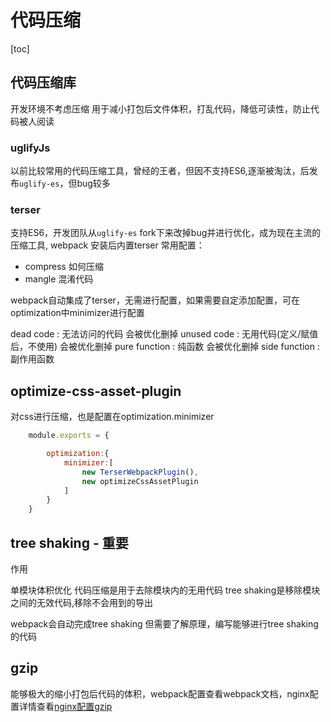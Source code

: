 # 代码压缩

[toc]

## 代码压缩库

开发环境不考虑压缩
用于减小打包后文件体积，打乱代码，降低可读性，防止代码被人阅读

### uglifyJs

以前比较常用的代码压缩工具，曾经的王者，但因不支持ES6,逐渐被淘汰，后发布`uglify-es`，但bug较多

### terser

支持ES6，开发团队从`uglify-es` fork下来改掉bug并进行优化，成为现在主流的压缩工具, webpack 安装后内置terser
常用配置：

- compress 如何压缩
- mangle 混淆代码

webpack自动集成了terser，无需进行配置，如果需要自定添加配置，可在optimization中minimizer进行配置

dead code : 无法访问的代码 会被优化删掉
unused code : 无用代码(定义/赋值后，不使用) 会被优化删掉
pure function : 纯函数 会被优化删掉
side function : 副作用函数

## optimize-css-asset-plugin

对css进行压缩，也是配置在optimization.minimizer

```javascript
    module.exports = {

        optimization:{
            minimizer:[
                new TerserWebpackPlugin(),
                new optimizeCssAssetPlugin
            ]
        }
    }
```

## tree shaking - 重要

作用

单模块体积优化
代码压缩是用于去除模块内的无用代码
tree shaking是移除模块之间的无效代码,移除不会用到的导出

webpack会自动完成tree shaking
但需要了解原理，编写能够进行tree shaking的代码

## gzip

能够极大的缩小打包后代码的体积，webpack配置查看webpack文档，nginx配置详情查看[nginx配置gzip](../../部署/../learn-note/部署/nginx及直播流媒体/开启gzip功能.md)